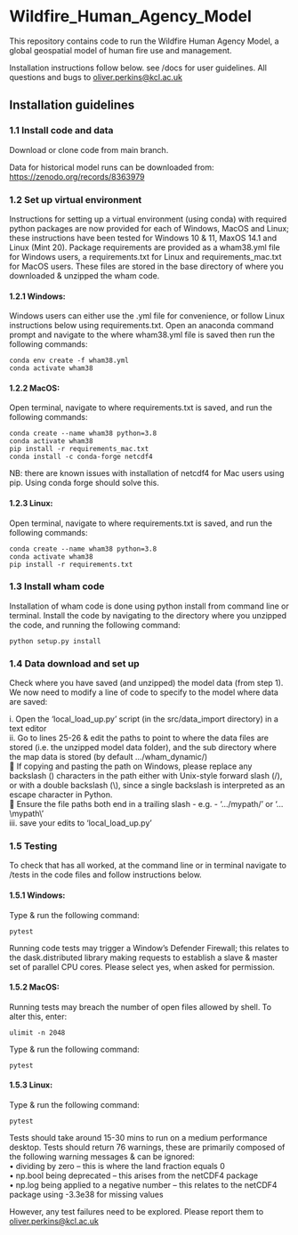# Wildfire_Human_Agency_Model

This repository contains code to run the Wildfire Human Agency Model, a global geospatial model of human fire use and management. 

Installation instructions follow below. see /docs for user guidelines. All questions and bugs to oliver.perkins@kcl.ac.uk

## Installation guidelines

### 1.1 Install code and data	

Download or clone code from main branch.

Data for historical model runs can be downloaded from: 
https://zenodo.org/records/8363979

### 1.2	Set up virtual environment

Instructions for setting up a virtual environment (using conda) with required python packages are now provided for each of Windows, MacOS and Linux; these instructions have been tested for Windows 10 & 11, MaxOS 14.1 and Linux (Mint 20).
Package requirements are provided as a wham38.yml file for Windows users, a requirements.txt for Linux and requirements_mac.txt for MacOS users. These files are stored in the base directory of where you downloaded & unzipped the wham code.

#### 1.2.1	Windows:
Windows users can either use the .yml file for convenience, or follow Linux instructions below using requirements.txt. 
Open an anaconda command prompt and navigate to the where wham38.yml file is saved then run the following commands:  
```shell
conda env create -f wham38.yml  
conda activate wham38  
```

#### 1.2.2 MacOS:
Open terminal, navigate to where requirements.txt is saved, and run the following commands:  
```shell
conda create --name wham38 python=3.8  
conda activate wham38  
pip install -r requirements_mac.txt  
conda install -c conda-forge netcdf4  
```
NB: there are known issues with installation of netcdf4 for Mac users using pip. Using conda forge should solve this.

#### 1.2.3 Linux:
Open terminal, navigate to where requirements.txt is saved, and run the following commands:  
```shell
conda create --name wham38 python=3.8  
conda activate wham38  
pip install -r requirements.txt  
```

### 1.3 Install wham code

Installation of wham code is done using python install from command line or terminal. Install the code by navigating to the directory where you unzipped the code, and running the following command: 
```shell
python setup.py install  
```

### 1.4 Data download and set up

Check where you have saved (and unzipped) the model data (from step 1). We now need to modify a line of code to specify to the model where data are saved: 

i.	Open the ‘local_load_up.py’ script (in the src/data_import directory) in a text editor  
ii.	Go to lines 25-26 & edit the paths to point to where the data files are stored (i.e. the unzipped model data folder), and the sub directory where the map data is stored (by default …/wham_dynamic/)  
			If copying and pasting the path on Windows, please replace any backslash (\) characters in the path either with Unix-style forward slash (/), or with a double backslash (\\), since a single backslash is interpreted as an escape character in Python.  
			Ensure the file paths both end in a trailing slash - e.g. -  ‘…/mypath/’ or ‘…\\mypath\\’  
iii.	save your edits to ‘local_load_up.py’ 

### 1.5 Testing

To check that has all worked, at the command line or in terminal navigate to /tests in the code files and follow instructions below. 

#### 1.5.1	Windows:
Type & run the following command:
```shell
pytest  
```
Running code tests may trigger a Window’s Defender Firewall; this relates to the dask.distributed library making requests to establish a slave & master set of parallel CPU cores. Please select yes, when asked for permission. 

#### 1.5.2	MacOS:
Running tests may breach the number of open files allowed by shell. To alter this, enter:  
```shell
ulimit -n 2048  
```
Type & run the following command:  
```shell
pytest
```

#### 1.5.3	Linux:
Type & run the following command:
```shell
pytest  
```

Tests should take around 15-30 mins to run on a medium performance desktop. Tests should return 76 warnings, these are primarily composed of the following warning messages & can be ignored:  
•	dividing by zero – this is where the land fraction equals 0  
•	np.bool being deprecated – this arises from the netCDF4 package  
•	np.log being applied to a negative number – this relates to the netCDF4 package using -3.3e38 for missing values  

However, any test failures need to be explored. Please report them to oliver.perkins@kcl.ac.uk

